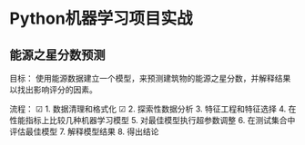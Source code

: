 # Python机器学习项目实战
## 能源之星分数预测

目标：
  使用能源数据建立一个模型，来预测建筑物的能源之星分数，并解释结果以找出影响评分的因素。

流程：
☑ 1. 数据清理和格式化
☑ 2. 探索性数据分析
  3. 特征工程和特征选择
  4. 在性能指标上比较几种机器学习模型
  5. 对最佳模型执行超参数调整
  6. 在测试集合中评估最佳模型
  7. 解释模型结果
  8. 得出结论

